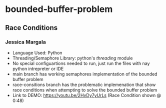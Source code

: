 # bounded-buffer-problem

## Race Conditions

### Jessica Margala

- Language Used: Python
- Threading/Semaphore Library: python's _threading_ module
- No special configuartions needed to run, just run the files with nay python intrepreter or IDE
- main branch has working semaphores implementation of the bounded buffer problem
- race-consitions branch has the problematic implemenation that show race conditions when attempting to solve the bounded buffer problem
- Link to DEMO: https://youtu.be/2HvDy7yUrLs (Race Condition shown @ 0:48)
